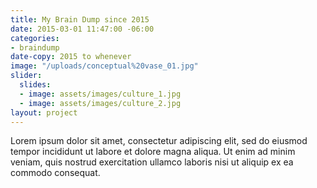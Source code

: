 ```yaml
---
title: My Brain Dump since 2015
date: 2015-03-01 11:47:00 -06:00
categories:
- braindump
date-copy: 2015 to whenever
image: "/uploads/conceptual%20vase_01.jpg"
slider:
  slides:
  - image: assets/images/culture_1.jpg
  - image: assets/images/culture_2.jpg
layout: project
---
```


Lorem ipsum dolor sit amet, consectetur adipiscing elit, sed do eiusmod tempor incididunt ut labore et dolore magna aliqua. Ut enim ad minim veniam, quis nostrud exercitation ullamco laboris nisi ut aliquip ex ea commodo consequat.
